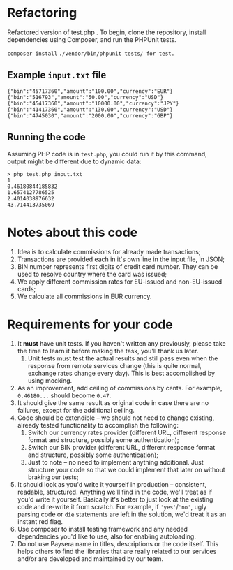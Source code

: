 ﻿# Refactoring
Refactored version of test.php . To begin, clone the repository, install dependencies using Composer, and run the PHPUnit tests.

```composer install```
 ```./vendor/bin/phpunit tests/ for test. ```
## Example `input.txt` file

```
{"bin":"45717360","amount":"100.00","currency":"EUR"}
{"bin":"516793","amount":"50.00","currency":"USD"}
{"bin":"45417360","amount":"10000.00","currency":"JPY"}
{"bin":"41417360","amount":"130.00","currency":"USD"}
{"bin":"4745030","amount":"2000.00","currency":"GBP"}

```

## Running the code

Assuming PHP code is in `test.php`, you could run it by this command, output might be different due to dynamic data:
```
> php test.php input.txt
1
0.46180844185832
1.6574127786525
2.4014038976632
43.714413735069

```

# Notes about this code

1. Idea is to calculate commissions for already made transactions;
2. Transactions are provided each in it's own line in the input file, in JSON;
3. BIN number represents first digits of credit card number. They can be used to resolve country where the card was issued;
4. We apply different commission rates for EU-issued and non-EU-issued cards;
5. We calculate all commissions in EUR currency.

# Requirements for your code

1. It **must** have unit tests. If you haven't written any previously, please take the time to learn it before making the task, you'll thank us later.
    1. Unit tests must test the actual results and still pass even when the response from remote services change (this is quite normal, exchange rates change every day). This is best accomplished by using mocking.
1. As an improvement, add ceiling of commissions by cents. For example, `0.46180...` should become `0.47`.
1. It should give the same result as original code in case there are no failures, except for the additional ceiling.
1. Code should be extendible – we should not need to change existing, already tested functionality to accomplish the following:
    1. Switch our currency rates provider (different URL, different response format and structure, possibly some authentication);
    2. Switch our BIN provider (different URL, different response format and structure, possibly some authentication);
    3. Just to note – no need to implement anything additional. Just structure your code so that we could implement that later on without braking our tests;
1. It should look as you'd write it yourself in production – consistent, readable, structured. Anything we'll find in the code, we'll treat as if you'd write it yourself. Basically it's better to just look at the existing code and re-write it from scratch. For example, if `'yes'`/`'no'`, ugly parsing code or `die` statements are left in the solution, we'd treat it as an instant red flag.
1. Use composer to install testing framework and any needed dependencies you'd like to use, also for enabling autoloading.
1. Do not use Paysera name in titles, descriptions or the code itself. This helps others to find the libraries that are really related to our services and/or are developed and maintained by our team.
